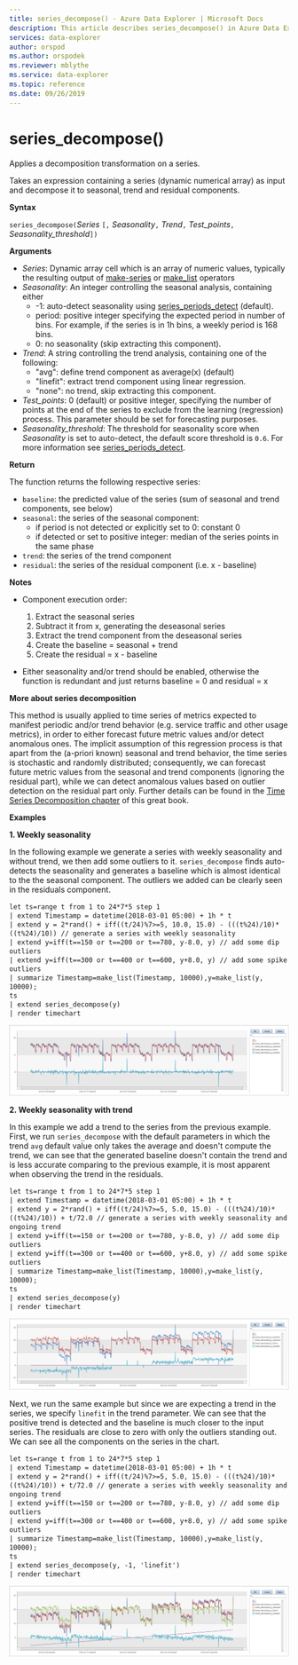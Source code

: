 ```yaml
---
title: series_decompose() - Azure Data Explorer | Microsoft Docs
description: This article describes series_decompose() in Azure Data Explorer.
services: data-explorer
author: orspod
ms.author: orspodek
ms.reviewer: mblythe
ms.service: data-explorer
ms.topic: reference
ms.date: 09/26/2019
---
```

# series_decompose()

Applies a decomposition transformation on a series.  

Takes an expression containing a series (dynamic numerical array) as input and decompose it to seasonal, trend and residual components.
 
**Syntax**

`series_decompose(`*Series* `[,` *Seasonality*`,` *Trend*`,` *Test_points*`,` *Seasonality_threshold*`])`

**Arguments**

* *Series*: Dynamic array cell which is an array of numeric values, typically the resulting output of [make-series](make-seriesoperator.md) or [make_list](makelist-aggfunction.md) operators
* *Seasonality*: An integer controlling the seasonal analysis, containing either
    * -1: auto-detect seasonality using [series_periods_detect](series-periods-detectfunction.md) (default).
    * period: positive integer specifying the expected period in number of bins. For example, if the series is in 1h bins, a weekly period is 168 bins.
    * 0: no seasonality (skip extracting this component).    
* *Trend*: A string controlling the trend analysis, containing one of the following:
    * "avg": define trend component as average(x) (default)
    * "linefit": extract trend component using linear regression.
    * "none": no trend, skip extracting this component.    
* *Test_points*: 0 (default) or positive integer, specifying the number of points at the end of the series to exclude from the learning (regression) process. This parameter should be set for forecasting purposes.
* *Seasonality_threshold*: The threshold for seasonality score when *Seasonality* is set to auto-detect, the default score threshold is `0.6`. For more information see [series_periods_detect](series-periods-detectfunction.md).

**Return**

 The function returns the following respective series:

* `baseline`: the predicted value of the series (sum of seasonal and trend components, see below)
* `seasonal`: the series of the seasonal component:
    * if period is not detected or explicitly set to 0: constant 0
    * if detected or set to positive integer: median of the series points in the same phase
* `trend`: the series of the trend component
* `residual`: the series of the residual component (i.e. x - baseline)
  

**Notes**

* Component execution order:
    1. Extract the seasonal series
    2. Subtract it from x, generating the deseasonal series
    3. Extract the trend component from the deseasonal series
    4. Create the baseline = seasonal + trend
    5. Create the residual = x - baseline
    
* Either seasonality and/or trend should be enabled, otherwise the function is redundant and just returns baseline = 0 and residual = x

**More about series decomposition**

This method is usually applied to time series of metrics expected to manifest periodic and/or trend behavior (e.g. service traffic and other usage metrics), in order to either forecast future metric values and/or detect anomalous ones. The implicit assumption of this regression process is that apart from the (a-priori known) seasonal and trend behavior, the time series is stochastic and randomly distributed; consequently, we can forecast future metric values from the seasonal and trend components (ignoring the residual part), while we can detect anomalous values based on outlier detection on the residual part only. Further details can be found in the [Time Series Decomposition chapter](https://www.otexts.org/fpp/6) of this great book.

**Examples**

**1. Weekly seasonality**

In the following example we generate a series with weekly seasonality and without trend, we then add some outliers to it. `series_decompose` finds auto-detects the seasonality and generates a baseline which is almost identical to the the seasonal component. The outliers we added can be clearly seen in the residuals component.

```kusto
let ts=range t from 1 to 24*7*5 step 1 
| extend Timestamp = datetime(2018-03-01 05:00) + 1h * t 
| extend y = 2*rand() + iff((t/24)%7>=5, 10.0, 15.0) - (((t%24)/10)*((t%24)/10)) // generate a series with weekly seasonality
| extend y=iff(t==150 or t==200 or t==780, y-8.0, y) // add some dip outliers
| extend y=iff(t==300 or t==400 or t==600, y+8.0, y) // add some spike outliers
| summarize Timestamp=make_list(Timestamp, 10000),y=make_list(y, 10000);
ts 
| extend series_decompose(y)
| render timechart  
```
![alt text](./Images/samples/series-decompose1.png "series-decompose1")

**2. Weekly seasonality with trend**

In this example we add a trend to the series from the previous example. First, we run `series_decompose` with the default parameters in which the trend `avg` default value only takes the average and doesn't compute the trend, we can see that the generated baseline doesn't contain the trend and is less accurate comparing to the previous example, it is most apparent when observing the trend in the residuals.

```kusto
let ts=range t from 1 to 24*7*5 step 1 
| extend Timestamp = datetime(2018-03-01 05:00) + 1h * t 
| extend y = 2*rand() + iff((t/24)%7>=5, 5.0, 15.0) - (((t%24)/10)*((t%24)/10)) + t/72.0 // generate a series with weekly seasonality and ongoing trend
| extend y=iff(t==150 or t==200 or t==780, y-8.0, y) // add some dip outliers
| extend y=iff(t==300 or t==400 or t==600, y+8.0, y) // add some spike outliers
| summarize Timestamp=make_list(Timestamp, 10000),y=make_list(y, 10000);
ts 
| extend series_decompose(y)
| render timechart  
```
![alt text](./Images/samples/series-decompose2.png "series-decompose2")

Next, we run the same example but since we are expecting a trend in the series, we specify `linefit` in the trend parameter. We can see that the positive trend is detected and the baseline is much closer to the input series. The residuals are close to zero with only the outliers standing out. We can see all the components on the series in the chart.

```kusto
let ts=range t from 1 to 24*7*5 step 1 
| extend Timestamp = datetime(2018-03-01 05:00) + 1h * t 
| extend y = 2*rand() + iff((t/24)%7>=5, 5.0, 15.0) - (((t%24)/10)*((t%24)/10)) + t/72.0 // generate a series with weekly seasonality and ongoing trend
| extend y=iff(t==150 or t==200 or t==780, y-8.0, y) // add some dip outliers
| extend y=iff(t==300 or t==400 or t==600, y+8.0, y) // add some spike outliers
| summarize Timestamp=make_list(Timestamp, 10000),y=make_list(y, 10000);
ts 
| extend series_decompose(y, -1, 'linefit')
| render timechart  
```
![alt text](./Images/samples/series-decompose3.png "series-decompose3")